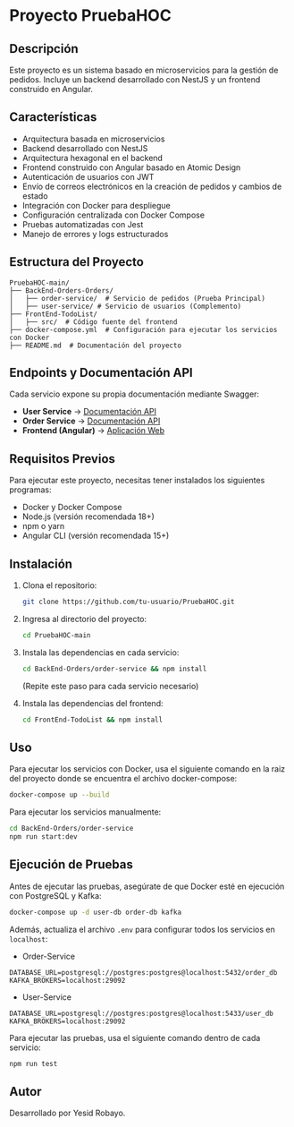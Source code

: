 # Proyecto PruebaHOC

## Descripción
Este proyecto es un sistema basado en microservicios para la gestión de pedidos. Incluye un backend desarrollado con NestJS y un frontend construido en Angular.

## Características
- Arquitectura basada en microservicios
- Backend desarrollado con NestJS
- Arquitectura hexagonal en el backend
- Frontend construido con Angular basado en Atomic Design
- Autenticación de usuarios con JWT
- Envío de correos electrónicos en la creación de pedidos y cambios de estado
- Integración con Docker para despliegue
- Configuración centralizada con Docker Compose
- Pruebas automatizadas con Jest
- Manejo de errores y logs estructurados


## Estructura del Proyecto

```
PruebaHOC-main/
├── BackEnd-Orders-Orders/
│   ├── order-service/  # Servicio de pedidos (Prueba Principal)
│   ├── user-service/ # Servicio de usuarios (Complemento)
├── FrontEnd-TodoList/
│   ├── src/  # Código fuente del frontend
├── docker-compose.yml  # Configuración para ejecutar los servicios con Docker
├── README.md  # Documentación del proyecto
```
## Endpoints y Documentación API

Cada servicio expone su propia documentación mediante Swagger:

- **User Service** → [Documentación API](http://localhost:3001/api/docs#/)
- **Order Service** → [Documentación API](http://localhost:3000/api/docs#/)
- **Frontend (Angular)** → [Aplicación Web](http://localhost:4200/)
  
## Requisitos Previos
Para ejecutar este proyecto, necesitas tener instalados los siguientes programas:
- Docker y Docker Compose
- Node.js (versión recomendada 18+)
- npm o yarn
- Angular CLI (versión recomendada 15+)

## Instalación

1. Clona el repositorio:
   ```sh
   git clone https://github.com/tu-usuario/PruebaHOC.git
   ```

2. Ingresa al directorio del proyecto:
   ```sh
   cd PruebaHOC-main
   ```

3. Instala las dependencias en cada servicio:
   ```sh
   cd BackEnd-Orders/order-service && npm install
   ```
   (Repite este paso para cada servicio necesario)

4. Instala las dependencias del frontend:
   ```sh
   cd FrontEnd-TodoList && npm install
   ```

## Uso
Para ejecutar los servicios con Docker, usa el siguiente comando en la raiz del proyecto donde se encuentra el archivo docker-compose:
```sh
docker-compose up --build
```

Para ejecutar los servicios manualmente:
```sh
cd BackEnd-Orders/order-service
npm run start:dev
```


## Ejecución de Pruebas
Antes de ejecutar las pruebas, asegúrate de que Docker esté en ejecución con PostgreSQL y Kafka:
```sh
docker-compose up -d user-db order-db kafka
```

Además, actualiza el archivo `.env` para configurar todos los servicios en `localhost`:

- Order-Service
```
DATABASE_URL=postgresql://postgres:postgres@localhost:5432/order_db
KAFKA_BROKERS=localhost:29092
```
- User-Service
```
DATABASE_URL=postgresql://postgres:postgres@localhost:5433/user_db
KAFKA_BROKERS=localhost:29092
```

Para ejecutar las pruebas, usa el siguiente comando dentro de cada servicio:
```sh
npm run test
```

## Autor
Desarrollado por Yesid Robayo.

